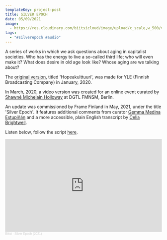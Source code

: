 ```yaml
---
templateKey: project-post
title: SILVER EPOCH
date: 05/09/2021
image:
  - https://res.cloudinary.com/biitsicloud/image/upload/c_scale,w_500/v1596108033/bcloud/36C.jpg
tags:
  - "#silverepoch #audio"
---
```

A series of works in which we ask questions about aging in capitalist societies.  Who has the energy to live a so-called third life; who will even make it? What does desire in old age look like? Whose aging are we talking about?

The [original version](https://areena.yle.fi/1-50430330), titled 'Hopeakulttuuri', was made for YLE (Finnish Broadcasting Company) in January, 2020. 

In March, 2020, a video version was created for an online event curated by [Shawné Michelain Holloway](https://www.shawnemichaelainholloway.com/) at DGTL FMNSM, Berlin.

An update was commissioned by Frame Finland in May, 2021, under the title 'Silver Epoch'. It features additional comments from curator [Gemma Medina Estupiñán](https://frame-finland.fi/en/programme/visitor-programme/gemma-medina-estupinan/) and a more accessible, plain English transcript by [Celia Brightwell](https://celiabrightwell.com/).

Listen below, follow the script [here](https://docs.google.com/document/d/1oKbXMdzYa1jDUh-bDsH3KwbRD-w_SLyDJilV-dPo9OA/edit).

<iframe width="100%" height="300" scrolling="no" frameborder="no" allow="autoplay" src="https://w.soundcloud.com/player/?url=https%3A//api.soundcloud.com/tracks/1045580998&color=%236cb594&auto_play=false&hide_related=false&show_comments=true&show_user=true&show_reposts=false&show_teaser=true&visual=true"></iframe><div style="font-size: 10px; color: #cccccc;line-break: anywhere;word-break: normal;overflow: hidden;white-space: nowrap;text-overflow: ellipsis; font-family: Interstate,Lucida Grande,Lucida Sans Unicode,Lucida Sans,Garuda,Verdana,Tahoma,sans-serif;font-weight: 100;"><a href="https://soundcloud.com/biitsi" title="Biitsi" target="_blank" style="color: #cccccc; text-decoration: none;">Biitsi</a> · <a href="https://soundcloud.com/biitsi/silver-epoch" title="Silver Epoch (2021)" target="_blank" style="color: #cccccc; text-decoration: none;">Silver Epoch (2021)</a></div>